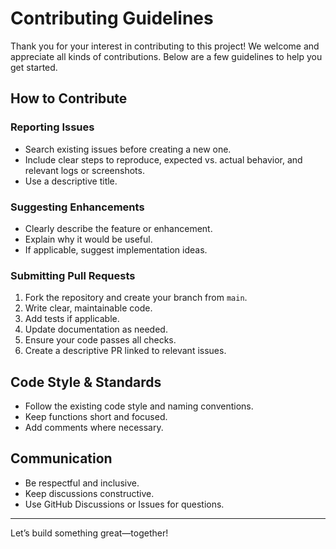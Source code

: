 # Contributing Guidelines

Thank you for your interest in contributing to this project! We welcome and appreciate all kinds of contributions. Below are a few guidelines to help you get started.

## How to Contribute

### Reporting Issues

- Search existing issues before creating a new one.
- Include clear steps to reproduce, expected vs. actual behavior, and relevant logs or screenshots.
- Use a descriptive title.

### Suggesting Enhancements

- Clearly describe the feature or enhancement.
- Explain why it would be useful.
- If applicable, suggest implementation ideas.

### Submitting Pull Requests

1. Fork the repository and create your branch from `main`.
2. Write clear, maintainable code.
3. Add tests if applicable.
4. Update documentation as needed.
5. Ensure your code passes all checks.
6. Create a descriptive PR linked to relevant issues.

## Code Style & Standards

- Follow the existing code style and naming conventions.
- Keep functions short and focused.
- Add comments where necessary.

## Communication

- Be respectful and inclusive.
- Keep discussions constructive.
- Use GitHub Discussions or Issues for questions.

---

Let’s build something great—together!
